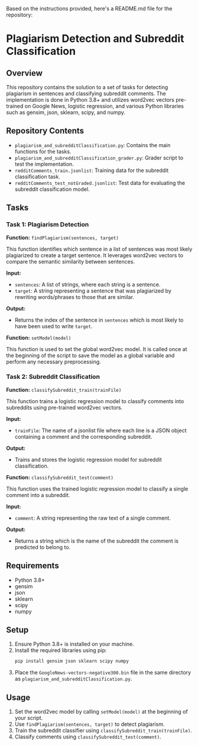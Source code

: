 Based on the instructions provided, here's a README.md file for the repository:

# Plagiarism Detection and Subreddit Classification

## Overview

This repository contains the solution to a set of tasks for detecting plagiarism in sentences and classifying subreddit comments. The implementation is done in Python 3.8+ and utilizes word2vec vectors pre-trained on Google News, logistic regression, and various Python libraries such as gensim, json, sklearn, scipy, and numpy.

## Repository Contents

- `plagiarism_and_subredditClassification.py`: Contains the main functions for the tasks.
- `plagiarism_and_subredditClassification_grader.py`: Grader script to test the implementation.
- `redditComments_train.jsonlist`: Training data for the subreddit classification task.
- `redditComments_test_notGraded.jsonlist`: Test data for evaluating the subreddit classification model.

## Tasks

### Task 1: Plagiarism Detection

**Function:** `findPlagiarism(sentences, target)`

This function identifies which sentence in a list of sentences was most likely plagiarized to create a target sentence. It leverages word2vec vectors to compare the semantic similarity between sentences.

**Input:**
- `sentences`: A list of strings, where each string is a sentence.
- `target`: A string representing a sentence that was plagiarized by rewriting words/phrases to those that are similar.

**Output:**
- Returns the index of the sentence in `sentences` which is most likely to have been used to write `target`.

**Function:** `setModel(model)`

This function is used to set the global word2vec model. It is called once at the beginning of the script to save the model as a global variable and perform any necessary preprocessing.

### Task 2: Subreddit Classification

**Function:** `classifySubreddit_train(trainFile)`

This function trains a logistic regression model to classify comments into subreddits using pre-trained word2vec vectors.

**Input:**
- `trainFile`: The name of a jsonlist file where each line is a JSON object containing a comment and the corresponding subreddit.

**Output:**
- Trains and stores the logistic regression model for subreddit classification.

**Function:** `classifySubreddit_test(comment)`

This function uses the trained logistic regression model to classify a single comment into a subreddit.

**Input:**
- `comment`: A string representing the raw text of a single comment.

**Output:**
- Returns a string which is the name of the subreddit the comment is predicted to belong to.

## Requirements

- Python 3.8+
- gensim
- json
- sklearn
- scipy
- numpy

## Setup

1. Ensure Python 3.8+ is installed on your machine.
2. Install the required libraries using pip:
   ```bash
   pip install gensim json sklearn scipy numpy
   ```
3. Place the `GoogleNews-vectors-negative300.bin` file in the same directory as `plagiarism_and_subredditClassification.py`.

## Usage

1. Set the word2vec model by calling `setModel(model)` at the beginning of your script.
2. Use `findPlagiarism(sentences, target)` to detect plagiarism.
3. Train the subreddit classifier using `classifySubreddit_train(trainFile)`.
4. Classify comments using `classifySubreddit_test(comment)`.
